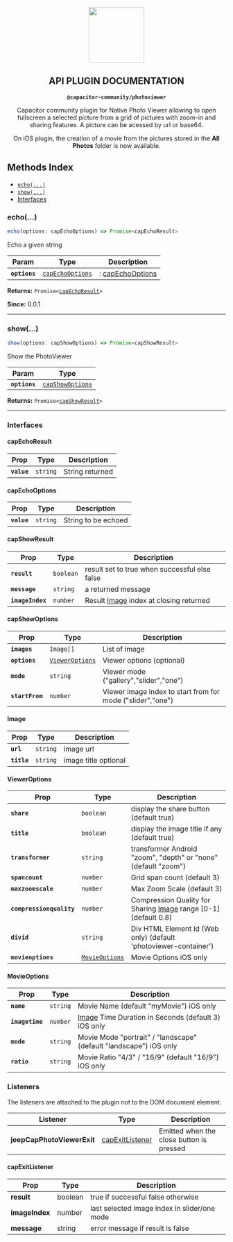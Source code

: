 <p align="center"><br><img src="https://user-images.githubusercontent.com/236501/85893648-1c92e880-b7a8-11ea-926d-95355b8175c7.png" width="128" height="128" /></p>
<h2 align="center">API PLUGIN DOCUMENTATION</h2>
<p align="center"><strong><code>@capacitor-community/photoviewer</code></strong></p>
<p align="center">
  Capacitor community plugin for Native Photo Viewer allowing to open fullscreen a selected picture from a grid of pictures with zoom-in and sharing features. A picture can be acessed by url or base64.</p>
<p align="center">
  On iOS plugin, the creation of a movie from the pictures stored in the <strong>All Photos</strong> folder is now available.</p>

## Methods Index

<docgen-index>

* [`echo(...)`](#echo)
* [`show(...)`](#show)
* [Interfaces](#interfaces)

</docgen-index>

<docgen-api>
<!--Update the source file JSDoc comments and rerun docgen to update the docs below-->

### echo(...)

```typescript
echo(options: capEchoOptions) => Promise<capEchoResult>
```

Echo a given string

| Param         | Type                                                      | Description                                    |
| ------------- | --------------------------------------------------------- | ---------------------------------------------- |
| **`options`** | <code><a href="#capechooptions">capEchoOptions</a></code> | : <a href="#capechooptions">capEchoOptions</a> |

**Returns:** <code>Promise&lt;<a href="#capechoresult">capEchoResult</a>&gt;</code>

**Since:** 0.0.1

--------------------


### show(...)

```typescript
show(options: capShowOptions) => Promise<capShowResult>
```

Show the PhotoViewer

| Param         | Type                                                      |
| ------------- | --------------------------------------------------------- |
| **`options`** | <code><a href="#capshowoptions">capShowOptions</a></code> |

**Returns:** <code>Promise&lt;<a href="#capshowresult">capShowResult</a>&gt;</code>

--------------------


### Interfaces


#### capEchoResult

| Prop        | Type                | Description     |
| ----------- | ------------------- | --------------- |
| **`value`** | <code>string</code> | String returned |


#### capEchoOptions

| Prop        | Type                | Description         |
| ----------- | ------------------- | ------------------- |
| **`value`** | <code>string</code> | String to be echoed |


#### capShowResult

| Prop             | Type                 | Description                                                 |
| ---------------- | -------------------- | ----------------------------------------------------------- |
| **`result`**     | <code>boolean</code> | result set to true when successful else false               |
| **`message`**    | <code>string</code>  | a returned message                                          |
| **`imageIndex`** | <code>number</code>  | Result <a href="#image">Image</a> index at closing returned |


#### capShowOptions

| Prop            | Type                                                    | Description                                                |
| --------------- | ------------------------------------------------------- | ---------------------------------------------------------- |
| **`images`**    | <code>Image[]</code>                                    | List of image                                              |
| **`options`**   | <code><a href="#vieweroptions">ViewerOptions</a></code> | Viewer options (optional)                                  |
| **`mode`**      | <code>string</code>                                     | Viewer mode ("gallery","slider","one")                     |
| **`startFrom`** | <code>number</code>                                     | Viewer image index to start from for mode ("slider","one") |


#### Image

| Prop        | Type                | Description          |
| ----------- | ------------------- | -------------------- |
| **`url`**   | <code>string</code> | image url            |
| **`title`** | <code>string</code> | image title optional |


#### ViewerOptions

| Prop                     | Type                                                  | Description                                                                          |
| ------------------------ | ----------------------------------------------------- | ------------------------------------------------------------------------------------ |
| **`share`**              | <code>boolean</code>                                  | display the share button (default true)                                              |
| **`title`**              | <code>boolean</code>                                  | display the image title if any (default true)                                        |
| **`transformer`**        | <code>string</code>                                   | transformer Android "zoom", "depth" or "none" (default "zoom")                       |
| **`spancount`**          | <code>number</code>                                   | Grid span count (default 3)                                                          |
| **`maxzoomscale`**       | <code>number</code>                                   | Max Zoom Scale (default 3)                                                           |
| **`compressionquality`** | <code>number</code>                                   | Compression Quality for Sharing <a href="#image">Image</a> range [0-1] (default 0.8) |
| **`divid`**              | <code>string</code>                                   | Div HTML Element Id (Web only) (default 'photoviewer-container')                     |
| **`movieoptions`**       | <code><a href="#movieoptions">MovieOptions</a></code> | Movie Options iOS only                                                               |


#### MovieOptions

| Prop            | Type                | Description                                                              |
| --------------- | ------------------- | ------------------------------------------------------------------------ |
| **`name`**      | <code>string</code> | Movie Name (default "myMovie") iOS only                                  |
| **`imagetime`** | <code>number</code> | <a href="#image">Image</a> Time Duration in Seconds (default 3) iOS only |
| **`mode`**      | <code>string</code> | Movie Mode "portrait" / "landscape" (default "landscape") iOS only       |
| **`ratio`**     | <code>string</code> | Movie Ratio "4/3" / "16/9" (default "16/9") iOS only                     |

</docgen-api>

### Listeners

The listeners are attached to the plugin not to the DOM document element.

| Listener                   | Type                                | Description                             |
| -------------------------- | ----------------------------------- | -------------------------------------------- |
| **jeepCapPhotoViewerExit** | [capExitListener](#capexitlistener) | Emitted when the close button is pressed |

#### capExitListener

| Prop           | Type    | Description                                  |
| -------------- | ------- | -------------------------------------------- |
| **result**     | boolean | true if successful false otherwise           |
| **imageIndex** | number  | last selected image index in slider/one mode |
| **message**    | string  | error message if result is false             |
